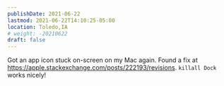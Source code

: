```yaml
---
publishDate: 2021-06-22
lastmod: 2021-06-22T14:10:25-05:00
location: Toledo,IA
# weight: -20210622
draft: false
---
```


 Got an app icon stuck on-screen on my Mac again. Found a fix at https://apple.stackexchange.com/posts/222193/revisions.  `killall Dock` works nicely!
